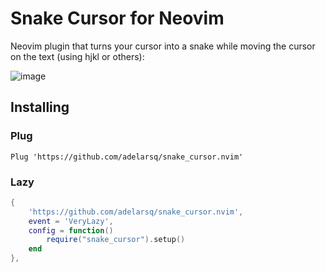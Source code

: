 # Snake Cursor for Neovim

Neovim plugin that turns your cursor into a snake while moving the cursor on the text (using hjkl or others):

![image](https://github.com/adelarsq/snake_cursor.nvim/assets/430272/c99d6ff7-d3bd-41b1-9de5-6f0d9083ec67)

## Installing

### Plug

```
Plug 'https://github.com/adelarsq/snake_cursor.nvim'
```

### Lazy

```lua
{
    'https://github.com/adelarsq/snake_cursor.nvim',
    event = 'VeryLazy',
    config = function()
        require("snake_cursor").setup()
    end
},
```
